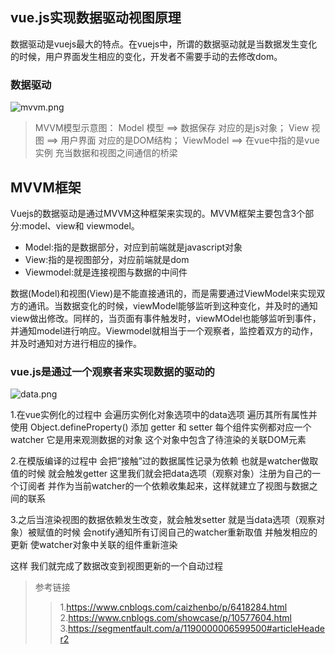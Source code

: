 ## vue.js实现数据驱动视图原理
数据驱动是vuejs最大的特点。在vuejs中，所谓的数据驱动就是当数据发生变化的时候，用户界面发生相应的变化，开发者不需要手动的去修改dom。

### 数据驱动
![mvvm.png](./images//mvvm.png)

>MVVM模型示意图：
Model 模型 ==> 数据保存 对应的是js对象；
View 视图  ==> 用户界面 对应的是DOM结构；
ViewModel  ==> 在vue中指的是vue实例 充当数据和视图之间通信的桥梁

## MVVM框架
Vuejs的数据驱动是通过MVVM这种框架来实现的。MVVM框架主要包含3个部分:model、view和 viewmodel。
* Model:指的是数据部分，对应到前端就是javascript对象
* View:指的是视图部分，对应前端就是dom
* Viewmodel:就是连接视图与数据的中间件

数据(Model)和视图(View)是不能直接通讯的，而是需要通过ViewModel来实现双方的通讯。当数据变化的时候，viewModel能够监听到这种变化，并及时的通知view做出修改。同样的，当页面有事件触发时，viewMOdel也能够监听到事件，并通知model进行响应。Viewmodel就相当于一个观察者，监控着双方的动作，并及时通知对方进行相应的操作。

### vue.js是通过一个观察者来实现数据的驱动的
![data.png](https://cn.vuejs.org/images/data.png)

1.在vue实例化的过程中 会遍历实例化对象选项中的data选项 遍历其所有属性并使用 Object.defineProperty() 添加 getter 和 setter 每个组件实例都对应一个watcher 它是用来观测数据的对象 这个对象中包含了待渲染的关联DOM元素

2.在模版编译的过程中 会把“接触”过的数据属性记录为依赖 也就是watcher做取值的时候 就会触发getter 这里我们就会把data选项（观察对象）注册为自己的一个订阅者 并作为当前watcher的一个依赖收集起来，这样就建立了视图与数据之间的联系

3.之后当渲染视图的数据依赖发生改变，就会触发setter 就是当data选项（观察对象）被赋值的时候 会notify通知所有订阅自己的watcher重新取值 并触发相应的更新 使watcher对象中关联的组件重新渲染

这样 我们就完成了数据改变到视图更新的一个自动过程

> 参考链接
>> 1.https://www.cnblogs.com/caizhenbo/p/6418284.html
>> 2.https://www.cnblogs.com/showcase/p/10577604.html
>> 3.https://segmentfault.com/a/1190000006599500#articleHeader2